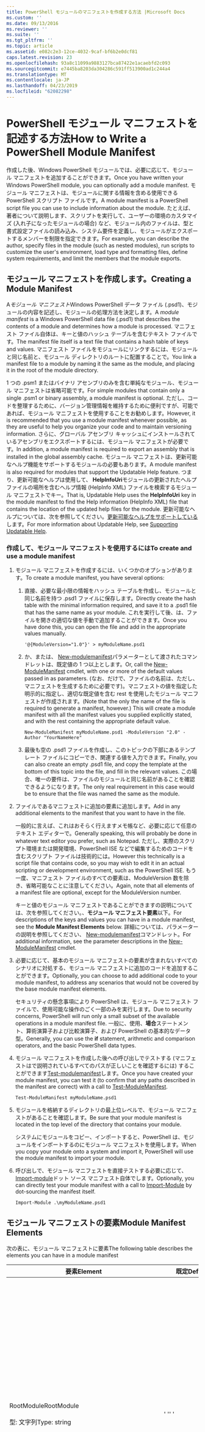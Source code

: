 ```yaml
---
title: PowerShell モジュールのマニフェストを作成する方法 |Microsoft Docs
ms.custom: ''
ms.date: 09/13/2016
ms.reviewer: ''
ms.suite: ''
ms.tgt_pltfrm: ''
ms.topic: article
ms.assetid: e082c2e3-12ce-4032-9caf-bf6b2e0dcf81
caps.latest.revision: 23
ms.openlocfilehash: 93a8c11099a9883127bca87422e1acaebfd2c093
ms.sourcegitcommit: e7445ba8203da304286c591ff513900ad1c244a4
ms.translationtype: MT
ms.contentlocale: ja-JP
ms.lasthandoff: 04/23/2019
ms.locfileid: "62082298"
---
```

# <a name="how-to-write-a-powershell-module-manifest"></a><span data-ttu-id="cad1b-102">PowerShell モジュール マニフェストを記述する方法</span><span class="sxs-lookup"><span data-stu-id="cad1b-102">How to Write a PowerShell Module Manifest</span></span>

<span data-ttu-id="cad1b-103">作成した後、Windows PowerShell モジュールでは、必要に応じて、モジュール マニフェストを追加することができます。</span><span class="sxs-lookup"><span data-stu-id="cad1b-103">Once you have written your Windows PowerShell module, you can optionally add a module manifest.</span></span> <span data-ttu-id="cad1b-104">モジュール マニフェストは、モジュールに関する情報を含める使用できる PowerShell スクリプト ファイルです。</span><span class="sxs-lookup"><span data-stu-id="cad1b-104">A module manifest is a PowerShell script file you can use to include information about the module.</span></span> <span data-ttu-id="cad1b-105">たとえば、著者について説明します、スクリプトを実行して、ユーザーの環境のカスタマイズ (入れ子になったモジュールの場合) など、モジュール内のファイルは、型と書式設定ファイルの読み込み、システム要件を定義し、モジュールがエクスポートするメンバーを制限を指定できます。</span><span class="sxs-lookup"><span data-stu-id="cad1b-105">For example, you can describe the author, specify files in the module (such as nested modules), run scripts to customize the user's environment, load type and formatting files, define system requirements, and limit the members that the module exports.</span></span>

## <a name="creating-a-module-manifest"></a><span data-ttu-id="cad1b-106">モジュール マニフェストを作成します。</span><span class="sxs-lookup"><span data-stu-id="cad1b-106">Creating a Module Manifest</span></span>

<span data-ttu-id="cad1b-107">A*モジュール マニフェスト*Windows PowerShell データ ファイル (.psd1)、モジュールの内容を記述し、モジュールの処理方法を決定します。</span><span class="sxs-lookup"><span data-stu-id="cad1b-107">A *module manifest* is a Windows PowerShell data file (.psd1) that describes the contents of a module and determines how a module is processed.</span></span> <span data-ttu-id="cad1b-108">マニフェスト ファイル自体は、キーと値のハッシュ テーブルを含むテキスト ファイルです。</span><span class="sxs-lookup"><span data-stu-id="cad1b-108">The manifest file itself is a text file that contains a hash table of keys and values.</span></span> <span data-ttu-id="cad1b-109">マニフェスト ファイルをモジュールにリンクするには、モジュールと同じ名前と、モジュール ディレクトリのルートに配置することで。</span><span class="sxs-lookup"><span data-stu-id="cad1b-109">You link a manifest file to a module by naming it the same as the module, and placing it in the root of the module directory.</span></span>

<span data-ttu-id="cad1b-110">1 つの .psm1 またはバイナリ アセンブリのみを含む単純なモジュール、モジュール マニフェストは省略可能です。</span><span class="sxs-lookup"><span data-stu-id="cad1b-110">For simple modules that contain only a single .psm1 or binary assembly, a module manifest is optional.</span></span> <span data-ttu-id="cad1b-111">ただし、コードを整理するために、バージョン管理情報を維持するために便利ですが、可能であれば、モジュール マニフェストを使用することをお勧めします。</span><span class="sxs-lookup"><span data-stu-id="cad1b-111">However, it is recommended that you use a module manifest whenever possible, as they are useful to help you organize your code and to maintain versioning information.</span></span> <span data-ttu-id="cad1b-112">さらに、グローバル アセンブリ キャッシュにインストールされているアセンブリをエクスポートするには、モジュール マニフェストが必要です。</span><span class="sxs-lookup"><span data-stu-id="cad1b-112">In addition, a module manifest is required to export an assembly that is installed in the global assembly cache.</span></span> <span data-ttu-id="cad1b-113">モジュール マニフェストは、更新可能なヘルプ機能をサポートするモジュールの必要もあります。</span><span class="sxs-lookup"><span data-stu-id="cad1b-113">A module manifest is also required for modules that support the Updatable Help feature.</span></span> <span data-ttu-id="cad1b-114">つまり、更新可能なヘルプは使用して、 **HelpInfoUri**モジュールの更新されたヘルプ ファイルの場所を含むヘルプ情報 (HelpInfo XML) ファイルを検索するモジュール マニフェストでキー。</span><span class="sxs-lookup"><span data-stu-id="cad1b-114">That is, Updatable Help uses the **HelpInfoUri** key in the module manifest to find the Help information (HelpInfo XML) file that contains the location of the updated help files for the module.</span></span> <span data-ttu-id="cad1b-115">更新可能なヘルプについては、次を参照してください。[更新可能なヘルプをサポートしている](./supporting-updatable-help.md)します。</span><span class="sxs-lookup"><span data-stu-id="cad1b-115">For more information about Updatable Help, see [Supporting Updatable Help](./supporting-updatable-help.md).</span></span>

### <a name="to-create-and-use-a-module-manifest"></a><span data-ttu-id="cad1b-116">作成して、モジュール マニフェストを使用するには</span><span class="sxs-lookup"><span data-stu-id="cad1b-116">To create and use a module manifest</span></span>

1. <span data-ttu-id="cad1b-117">モジュール マニフェストを作成するには、いくつかのオプションがあります。</span><span class="sxs-lookup"><span data-stu-id="cad1b-117">To create a module manifest, you have several options:</span></span>

   1. <span data-ttu-id="cad1b-118">直接、必要な最小限の情報をハッシュ テーブルを作成し、モジュールと同じ名前を持つ .psd1 ファイルに保存します。</span><span class="sxs-lookup"><span data-stu-id="cad1b-118">Directly create the hash table with the minimal information required, and save it to a .psd1 file that has the same name as your module.</span></span> <span data-ttu-id="cad1b-119">これを実行して後、は、ファイルを開きの適切な値を手動で追加することができます。</span><span class="sxs-lookup"><span data-stu-id="cad1b-119">Once you have done this, you can open the file and add in the appropriate values manually.</span></span>

      `'@{ModuleVersion="1.0"}' > myModuleName.psd1`

   2. <span data-ttu-id="cad1b-120">か、または、 [New-modulemanifest](/powershell/module/Microsoft.PowerShell.Core/New-ModuleManifest)パラメーターとして渡されたコマンドレットは、既定値の 1 つ以上とします。</span><span class="sxs-lookup"><span data-stu-id="cad1b-120">Or, call the [New-ModuleManifest](/powershell/module/Microsoft.PowerShell.Core/New-ModuleManifest) cmdlet, with one or more of the default values passed in as parameters.</span></span> <span data-ttu-id="cad1b-121">(なお、だけで、ファイルの名前は、ただし、マニフェストを生成するために必要です)。マニフェストの値を指定した明示的に指定し、適切な既定値を含む rest を使用したモジュール マニフェストが作成されます。</span><span class="sxs-lookup"><span data-stu-id="cad1b-121">(Note that the only the name of the file is required to generate a manifest, however.) This will create a module manifest with all the manifest values you supplied explicitly stated, and with the rest containing the appropriate default value.</span></span>

      `New-ModuleManifest myModuleName.psd1 -ModuleVersion "2.0" -Author "YourNameHere"`

   3. <span data-ttu-id="cad1b-122">最後も空の .psd1 ファイルを作成し、このトピックの下部にあるテンプレート ファイルにコピーでき、関連する値を入力できます。</span><span class="sxs-lookup"><span data-stu-id="cad1b-122">Finally, you can also create an empty .psd1 file, and copy the template at the bottom of this topic into the file, and fill in the relevant values.</span></span> <span data-ttu-id="cad1b-123">この場合、唯一の要件は、ファイルのモジュールと同じ名前があることを確認できるようになります。</span><span class="sxs-lookup"><span data-stu-id="cad1b-123">The only real requirement in this case would be to ensure that the file was named the same as the module.</span></span>

2. <span data-ttu-id="cad1b-124">ファイルであるマニフェストに追加の要素に追加します。</span><span class="sxs-lookup"><span data-stu-id="cad1b-124">Add in any additional elements to the manifest that you want to have in the file.</span></span>

   <span data-ttu-id="cad1b-125">一般的に言えば、これはおそらく行えますメモ帳など、必要に応じて任意のテキスト エディターで。</span><span class="sxs-lookup"><span data-stu-id="cad1b-125">Generally speaking, this will probably be done in whatever text editor you prefer, such as Notepad.</span></span> <span data-ttu-id="cad1b-126">ただし、実際のスクリプト環境または開発環境、PowerShell ISE などで編集するためのコードを含むスクリプト ファイルは技術的には。</span><span class="sxs-lookup"><span data-stu-id="cad1b-126">However this technically is a script file that contains code, so you may wish to edit it in an actual scripting or development environment, such as the PowerShell ISE.</span></span> <span data-ttu-id="cad1b-127">もう一度、マニフェスト ファイルのすべての要素は、ModuleVersion 数を除き、省略可能なことに注意してください。</span><span class="sxs-lookup"><span data-stu-id="cad1b-127">Again, note that all elements of a manifest file are optional, except for the ModuleVersion number.</span></span>

   <span data-ttu-id="cad1b-128">キーと値のモジュール マニフェストであることができますの説明については、次を参照してください。、**モジュール マニフェスト要素**以下。</span><span class="sxs-lookup"><span data-stu-id="cad1b-128">For descriptions of the keys and values you can have in a module manifest, see the **Module Manifest Elements** below.</span></span> <span data-ttu-id="cad1b-129">詳細については、パラメーターの説明を参照してください、 [New-modulemanifest](/powershell/module/Microsoft.PowerShell.Core/New-ModuleManifest)コマンドレット。</span><span class="sxs-lookup"><span data-stu-id="cad1b-129">For additional information, see the parameter descriptions in the  [New-ModuleManifest](/powershell/module/Microsoft.PowerShell.Core/New-ModuleManifest) cmdlet.</span></span>

3. <span data-ttu-id="cad1b-130">必要に応じて、基本のモジュール マニフェストの要素が含まれないすべてのシナリオに対処する、モジュール マニフェストに追加のコードを追加することができます。</span><span class="sxs-lookup"><span data-stu-id="cad1b-130">Optionally, you can choose to add additional code to your module manifest, to address any scenarios that would not be covered by the base module manifest elements.</span></span>

   <span data-ttu-id="cad1b-131">セキュリティの懸念事項により PowerShell は、モジュール マニフェスト ファイルで、使用可能な操作のごく一部のみを実行します。</span><span class="sxs-lookup"><span data-stu-id="cad1b-131">Due to security concerns, PowerShell will run only a small subset of the available operations in a module manifest file.</span></span> <span data-ttu-id="cad1b-132">一般に、使用、**場合**ステートメント、算術演算子および比較演算子、および PowerShell の基本的なデータ型。</span><span class="sxs-lookup"><span data-stu-id="cad1b-132">Generally, you can use the **if** statement, arithmetic and comparison operators, and the basic PowerShell data types.</span></span>

4. <span data-ttu-id="cad1b-133">モジュール マニフェストを作成した後への呼び出しでテストする (マニフェストはで説明されているすべてのパスが正しいことを確認するには) することができます[Test-modulemanifest](/powershell/module/Microsoft.PowerShell.Core/Test-ModuleManifest)します。</span><span class="sxs-lookup"><span data-stu-id="cad1b-133">Once you have created your module manifest, you can test it (to confirm that any paths described in the manifest are correct) with a call to [Test-ModuleManifest](/powershell/module/Microsoft.PowerShell.Core/Test-ModuleManifest).</span></span>

   `Test-ModuleManifest myModuleName.psd1`

5. <span data-ttu-id="cad1b-134">モジュールを格納するディレクトリの最上位レベルで、モジュール マニフェストがあることを確認します。</span><span class="sxs-lookup"><span data-stu-id="cad1b-134">Be sure that your module manifest is located in the top level of the directory that contains your module.</span></span>

   <span data-ttu-id="cad1b-135">システムにモジュールをコピー、インポートすると、PowerShell は、モジュールをインポートするのにモジュール マニフェストを使用します。</span><span class="sxs-lookup"><span data-stu-id="cad1b-135">When you copy your module onto a system and import it, PowerShell will use the module manifest to import your module.</span></span>

6. <span data-ttu-id="cad1b-136">呼び出しで、モジュール マニフェストを直接テストする必要に応じて、 [Import-module](/powershell/module/Microsoft.PowerShell.Core/Import-Module)ドット ソース マニフェスト自体でします。</span><span class="sxs-lookup"><span data-stu-id="cad1b-136">Optionally, you can directly test your module manifest with a call to [Import-Module](/powershell/module/Microsoft.PowerShell.Core/Import-Module) by dot-sourcing the manifest itself.</span></span>

   `Import-Module .\myModuleName.psd1`

## <a name="module-manifest-elements"></a><span data-ttu-id="cad1b-137">モジュール マニフェストの要素</span><span class="sxs-lookup"><span data-stu-id="cad1b-137">Module Manifest Elements</span></span>

<span data-ttu-id="cad1b-138">次の表に、モジュール マニフェストに要素</span><span class="sxs-lookup"><span data-stu-id="cad1b-138">The following table describes the elements you can have in a module manifest</span></span>

|<span data-ttu-id="cad1b-139">要素</span><span class="sxs-lookup"><span data-stu-id="cad1b-139">Element</span></span>|<span data-ttu-id="cad1b-140">既定</span><span class="sxs-lookup"><span data-stu-id="cad1b-140">Default</span></span>|<span data-ttu-id="cad1b-141">説明</span><span class="sxs-lookup"><span data-stu-id="cad1b-141">Description</span></span>|
|-------------|-------------|-----------------|
|<span data-ttu-id="cad1b-142">RootModule</span><span class="sxs-lookup"><span data-stu-id="cad1b-142">RootModule</span></span><br /><br /> <span data-ttu-id="cad1b-143">型: 文字列</span><span class="sxs-lookup"><span data-stu-id="cad1b-143">Type: string</span></span>|<span data-ttu-id="cad1b-144">' '</span><span class="sxs-lookup"><span data-stu-id="cad1b-144">' '</span></span>|<span data-ttu-id="cad1b-145">スクリプト モジュールまたはバイナリ モジュール ファイルこのマニフェストに関連付けられています。</span><span class="sxs-lookup"><span data-stu-id="cad1b-145">Script module or binary module file associated with this manifest.</span></span> <span data-ttu-id="cad1b-146">PowerShell の以前のバージョンでは、この要素に、ModuleToProcess が呼び出されます。</span><span class="sxs-lookup"><span data-stu-id="cad1b-146">Previous versions of PowerShell called this element the ModuleToProcess.</span></span><br /><br /> <span data-ttu-id="cad1b-147">ルート モジュールの種類を空にすることができます (このように、**マニフェスト**モジュール)、スクリプト モジュールの名前 (これにより、.psm1、**スクリプト**モジュール)、またはバイナリ モジュール (.exe または .dll の名前これは、これにより、**バイナリ**モジュール)。</span><span class="sxs-lookup"><span data-stu-id="cad1b-147">Possible types for the root module can be empty (which will make this a **Manifest** module), the name of a script module (.psm1, which makes this a **Script** module), or the name of a binary module (.exe or .dll, which makes this a **Binary** module).</span></span> <span data-ttu-id="cad1b-148">モジュール マニフェスト (.psd1) ファイルまたはスクリプト ファイル (.ps1) の名前をこの要素に配置すると、発生するエラーが発生します。</span><span class="sxs-lookup"><span data-stu-id="cad1b-148">Placing the name of a module manifest (.psd1) or a script file (.ps1) in this element will cause an error to occur.</span></span>|
|<span data-ttu-id="cad1b-149">ModuleVersion</span><span class="sxs-lookup"><span data-stu-id="cad1b-149">ModuleVersion</span></span><br /><br /> <span data-ttu-id="cad1b-150">型: 文字列</span><span class="sxs-lookup"><span data-stu-id="cad1b-150">Type: string</span></span>|<span data-ttu-id="cad1b-151">1.0</span><span class="sxs-lookup"><span data-stu-id="cad1b-151">1.0</span></span>|<span data-ttu-id="cad1b-152">このモジュールのバージョン番号。</span><span class="sxs-lookup"><span data-stu-id="cad1b-152">Version number of this module.</span></span> <span data-ttu-id="cad1b-153">文字列は、[System.Version] に変換できる必要があります。</span><span class="sxs-lookup"><span data-stu-id="cad1b-153">The string must be able to convert to [System.Version].</span></span> <span data-ttu-id="cad1b-154">つまり、' #。 #。 #。 #。 #' です。</span><span class="sxs-lookup"><span data-stu-id="cad1b-154">That is, '#.#.#.#.#'.</span></span> <span data-ttu-id="cad1b-155">`Import-Module` 上で見つかった最初のモジュールを読み込む、 **$psModulePath**を名と一致して、少なくともの ModuleVersion を持つ、`-MinimumVersion`パラメーター。</span><span class="sxs-lookup"><span data-stu-id="cad1b-155">`Import-Module` will load the first module it finds on the **$psModulePath** that matches the name, and has at least as high a ModuleVersion, as the `-MinimumVersion` parameter.</span></span> <span data-ttu-id="cad1b-156">特定のバージョンをインポートするには、使用、`-RequiredVersion`パラメーターを代わりにします。</span><span class="sxs-lookup"><span data-stu-id="cad1b-156">To import a specific version, use the`-RequiredVersion` parameter, instead.</span></span><br /><br /> <span data-ttu-id="cad1b-157">例: `ModuleVersion = '1.0'`</span><span class="sxs-lookup"><span data-stu-id="cad1b-157">Example: `ModuleVersion = '1.0'`</span></span>|
|<span data-ttu-id="cad1b-158">GUID</span><span class="sxs-lookup"><span data-stu-id="cad1b-158">GUID</span></span><br /><br /> <span data-ttu-id="cad1b-159">型: 文字列</span><span class="sxs-lookup"><span data-stu-id="cad1b-159">Type: string</span></span>|<span data-ttu-id="cad1b-160">自動生成された GUID</span><span class="sxs-lookup"><span data-stu-id="cad1b-160">Autogenerated GUID</span></span>|<span data-ttu-id="cad1b-161">このモジュールを一意に識別するために使用される ID。</span><span class="sxs-lookup"><span data-stu-id="cad1b-161">ID used to uniquely identify this module.</span></span> <span data-ttu-id="cad1b-162">GUID のモジュールをインポートすることはできません現在に注意してください。</span><span class="sxs-lookup"><span data-stu-id="cad1b-162">Note that you cannot currently import a module by GUID.</span></span><br /><br /> <span data-ttu-id="cad1b-163">例: `GUID = 'cfc45206-1e49-459d-a8ad-5b571ef94857'`</span><span class="sxs-lookup"><span data-stu-id="cad1b-163">Example: `GUID = 'cfc45206-1e49-459d-a8ad-5b571ef94857'`</span></span>|
|<span data-ttu-id="cad1b-164">作成者</span><span class="sxs-lookup"><span data-stu-id="cad1b-164">Author</span></span><br /><br /> <span data-ttu-id="cad1b-165">型: 文字列</span><span class="sxs-lookup"><span data-stu-id="cad1b-165">Type: string</span></span>|<span data-ttu-id="cad1b-166">None</span><span class="sxs-lookup"><span data-stu-id="cad1b-166">None</span></span>|<span data-ttu-id="cad1b-167">このモジュールの作成者です。</span><span class="sxs-lookup"><span data-stu-id="cad1b-167">Author of this module.</span></span><br /><br /> <span data-ttu-id="cad1b-168">例: `Author = 'AuthorNameHere'`</span><span class="sxs-lookup"><span data-stu-id="cad1b-168">Example: `Author = 'AuthorNameHere'`</span></span>|
|<span data-ttu-id="cad1b-169">CompanyName</span><span class="sxs-lookup"><span data-stu-id="cad1b-169">CompanyName</span></span><br /><br /> <span data-ttu-id="cad1b-170">型: 文字列</span><span class="sxs-lookup"><span data-stu-id="cad1b-170">Type: string</span></span>|<span data-ttu-id="cad1b-171">Unknown の中から 1 つ以上を指定します</span><span class="sxs-lookup"><span data-stu-id="cad1b-171">Unknown</span></span>|<span data-ttu-id="cad1b-172">企業またはこのモジュールのベンダー。</span><span class="sxs-lookup"><span data-stu-id="cad1b-172">Company or vendor of this module.</span></span><br /><br /> <span data-ttu-id="cad1b-173">例: `CompanyName = 'Fabrikam'`</span><span class="sxs-lookup"><span data-stu-id="cad1b-173">Example: `CompanyName = 'Fabrikam'`</span></span>|
|<span data-ttu-id="cad1b-174">著作権</span><span class="sxs-lookup"><span data-stu-id="cad1b-174">Copyright</span></span><br /><br /> <span data-ttu-id="cad1b-175">型: 文字列</span><span class="sxs-lookup"><span data-stu-id="cad1b-175">Type: string</span></span>|<span data-ttu-id="cad1b-176">(c) [現在] [作成者]。</span><span class="sxs-lookup"><span data-stu-id="cad1b-176">(c) [currentYear] [Author].</span></span> <span data-ttu-id="cad1b-177">All rights reserved.</span><span class="sxs-lookup"><span data-stu-id="cad1b-177">All rights reserved.</span></span>|<span data-ttu-id="cad1b-178">このモジュールの著作権情報。</span><span class="sxs-lookup"><span data-stu-id="cad1b-178">Copyright statement for this module.</span></span><br /><br /> <span data-ttu-id="cad1b-179">例: `Copyright = '2016 AuthorName. All rights reserved.'`</span><span class="sxs-lookup"><span data-stu-id="cad1b-179">Example: `Copyright = '2016 AuthorName. All rights reserved.'`</span></span>|
|<span data-ttu-id="cad1b-180">説明</span><span class="sxs-lookup"><span data-stu-id="cad1b-180">Description</span></span><br /><br /> <span data-ttu-id="cad1b-181">型: 文字列</span><span class="sxs-lookup"><span data-stu-id="cad1b-181">Type: string</span></span>|<span data-ttu-id="cad1b-182">' '</span><span class="sxs-lookup"><span data-stu-id="cad1b-182">' '</span></span>|<span data-ttu-id="cad1b-183">このモジュールによって提供される機能の説明です。</span><span class="sxs-lookup"><span data-stu-id="cad1b-183">Description of the functionality provided by this module.</span></span><br /><br /> <span data-ttu-id="cad1b-184">例: `Description = 'This is a description of a module.'`</span><span class="sxs-lookup"><span data-stu-id="cad1b-184">Example: `Description = 'This is a description of a module.'`</span></span>|
|<span data-ttu-id="cad1b-185">PowerShellVersion</span><span class="sxs-lookup"><span data-stu-id="cad1b-185">PowerShellVersion</span></span><br /><br /> <span data-ttu-id="cad1b-186">型: 文字列</span><span class="sxs-lookup"><span data-stu-id="cad1b-186">Type: string</span></span>|<span data-ttu-id="cad1b-187">' '</span><span class="sxs-lookup"><span data-stu-id="cad1b-187">' '</span></span>|<span data-ttu-id="cad1b-188">このモジュールに必要な Windows PowerShell エンジンの最小バージョン。</span><span class="sxs-lookup"><span data-stu-id="cad1b-188">Minimum version of the Windows PowerShell engine required by this module.</span></span> <span data-ttu-id="cad1b-189">現在の有効な値は、1.0、2.0、3.0、4.0、および 5.0 です。</span><span class="sxs-lookup"><span data-stu-id="cad1b-189">Current valid values are 1.0, 2.0, 3.0, 4.0, and 5.0.</span></span><br /><br /> <span data-ttu-id="cad1b-190">例: `PowerShellVersion = '5.0'`</span><span class="sxs-lookup"><span data-stu-id="cad1b-190">Example: `PowerShellVersion = '5.0'`</span></span>|
|<span data-ttu-id="cad1b-191">PowerShellHostName</span><span class="sxs-lookup"><span data-stu-id="cad1b-191">PowerShellHostName</span></span><br /><br /> <span data-ttu-id="cad1b-192">型: 文字列</span><span class="sxs-lookup"><span data-stu-id="cad1b-192">Type: string</span></span>|<span data-ttu-id="cad1b-193">' '</span><span class="sxs-lookup"><span data-stu-id="cad1b-193">' '</span></span>|<span data-ttu-id="cad1b-194">モジュールに必要な Windows PowerShell ホストの名前を指定します。</span><span class="sxs-lookup"><span data-stu-id="cad1b-194">Specifies the name of the Windows PowerShell host that is required by the module.</span></span> <span data-ttu-id="cad1b-195">この名前は、Windows PowerShell によって提供されます。</span><span class="sxs-lookup"><span data-stu-id="cad1b-195">This name is provided by Windows PowerShell.</span></span> <span data-ttu-id="cad1b-196">プログラムのホスト プログラムの名前を検索する入力:`$host.name`します。</span><span class="sxs-lookup"><span data-stu-id="cad1b-196">To find the name of a host program, in the program, type: `$host.name` .</span></span><br /><br /> <span data-ttu-id="cad1b-197">例: `PowerShellHostName = 'Windows PowerShell ISE Host'`</span><span class="sxs-lookup"><span data-stu-id="cad1b-197">Example: `PowerShellHostName = 'Windows PowerShell ISE Host'`</span></span>|
|<span data-ttu-id="cad1b-198">PowerShellHostVersion</span><span class="sxs-lookup"><span data-stu-id="cad1b-198">PowerShellHostVersion</span></span><br /><br /> <span data-ttu-id="cad1b-199">型: 文字列</span><span class="sxs-lookup"><span data-stu-id="cad1b-199">Type: string</span></span>|<span data-ttu-id="cad1b-200">' '</span><span class="sxs-lookup"><span data-stu-id="cad1b-200">' '</span></span>|<span data-ttu-id="cad1b-201">このモジュールに必要な Windows PowerShell ホストの最小バージョン。</span><span class="sxs-lookup"><span data-stu-id="cad1b-201">Minimum version of the Windows PowerShell host required by this module.</span></span><br /><br /> <span data-ttu-id="cad1b-202">例: `PowerShellHostVersion = '2.0'`</span><span class="sxs-lookup"><span data-stu-id="cad1b-202">Example: `PowerShellHostVersion = '2.0'`</span></span>|
|<span data-ttu-id="cad1b-203">DotNetFrameworkVersion</span><span class="sxs-lookup"><span data-stu-id="cad1b-203">DotNetFrameworkVersion</span></span><br /><br /> <span data-ttu-id="cad1b-204">型: 文字列</span><span class="sxs-lookup"><span data-stu-id="cad1b-204">Type: string</span></span>|<span data-ttu-id="cad1b-205">' '</span><span class="sxs-lookup"><span data-stu-id="cad1b-205">' '</span></span>|<span data-ttu-id="cad1b-206">このモジュールに必要な Microsoft .NET Framework の最小バージョン。</span><span class="sxs-lookup"><span data-stu-id="cad1b-206">Minimum version of Microsoft .NET Framework required by this module.</span></span><br /><br /> <span data-ttu-id="cad1b-207">例: `DotNetFrameworkVersion = '3.5'`</span><span class="sxs-lookup"><span data-stu-id="cad1b-207">Example: `DotNetFrameworkVersion = '3.5'`</span></span>|
|<span data-ttu-id="cad1b-208">CLRVersion</span><span class="sxs-lookup"><span data-stu-id="cad1b-208">CLRVersion</span></span><br /><br /> <span data-ttu-id="cad1b-209">型: 文字列</span><span class="sxs-lookup"><span data-stu-id="cad1b-209">Type: string</span></span>|<span data-ttu-id="cad1b-210">' '</span><span class="sxs-lookup"><span data-stu-id="cad1b-210">' '</span></span>|<span data-ttu-id="cad1b-211">このモジュールに必要な共通言語ランタイム (CLR) の最小バージョン。</span><span class="sxs-lookup"><span data-stu-id="cad1b-211">Minimum version of the common language runtime (CLR) required by this module.</span></span><br /><br /> <span data-ttu-id="cad1b-212">例: `CLRVersion = '3.5'`</span><span class="sxs-lookup"><span data-stu-id="cad1b-212">Example: `CLRVersion = '3.5'`</span></span>|
|<span data-ttu-id="cad1b-213">ProcessorArchitecture</span><span class="sxs-lookup"><span data-stu-id="cad1b-213">ProcessorArchitecture</span></span><br /><br /> <span data-ttu-id="cad1b-214">型: 文字列</span><span class="sxs-lookup"><span data-stu-id="cad1b-214">Type: string</span></span>|<span data-ttu-id="cad1b-215">' '</span><span class="sxs-lookup"><span data-stu-id="cad1b-215">' '</span></span>|<span data-ttu-id="cad1b-216">プロセッサ アーキテクチャ (None、X86、Amd64) モジュールが必要です。</span><span class="sxs-lookup"><span data-stu-id="cad1b-216">Processor architecture (None, X86, Amd64) required by this module.</span></span> <span data-ttu-id="cad1b-217">有効な値は x86、AMD64、IA64、および None (不明または未指定) です。</span><span class="sxs-lookup"><span data-stu-id="cad1b-217">Valid values are x86, AMD64, IA64, and None (unknown or unspecified).</span></span><br /><br /> <span data-ttu-id="cad1b-218">例: `ProcessorArchitecture = 'x86'`</span><span class="sxs-lookup"><span data-stu-id="cad1b-218">Example: `ProcessorArchitecture = 'x86'`</span></span>|
|<span data-ttu-id="cad1b-219">RequiredModules</span><span class="sxs-lookup"><span data-stu-id="cad1b-219">RequiredModules</span></span><br /><br /> <span data-ttu-id="cad1b-220">Type: [string[]]</span><span class="sxs-lookup"><span data-stu-id="cad1b-220">Type: [string[]]</span></span>|<span data-ttu-id="cad1b-221">@()</span><span class="sxs-lookup"><span data-stu-id="cad1b-221">@()</span></span>|<span data-ttu-id="cad1b-222">このモジュールをインポートする前にグローバル環境にインポートする必要がありますモジュールです。</span><span class="sxs-lookup"><span data-stu-id="cad1b-222">Modules that must be imported into the global environment prior to importing this module.</span></span> <span data-ttu-id="cad1b-223">既に読み込まれている場合を除き、表示されているすべてのモジュールが読み込まれます。</span><span class="sxs-lookup"><span data-stu-id="cad1b-223">This will load any modules listed unless they have already been loaded.</span></span> <span data-ttu-id="cad1b-224">(たとえば、一部のモジュール可能性があるによって既に読み込まれて別のモジュール。)。</span><span class="sxs-lookup"><span data-stu-id="cad1b-224">(For example, some modules may already be loaded by a different module.).</span></span> <span data-ttu-id="cad1b-225">使用して読み込む特定のバージョンを指定することも`RequiredVersion`なく`ModuleVersion`します。</span><span class="sxs-lookup"><span data-stu-id="cad1b-225">It is also possible to specify a specific version to load using `RequiredVersion` rather than `ModuleVersion`.</span></span> <span data-ttu-id="cad1b-226">使用する場合`ModuleVersion`指定されているバージョンの最小値で使用可能な最新バージョンが読み込まれます。</span><span class="sxs-lookup"><span data-stu-id="cad1b-226">When using `ModuleVersion` it will load the newest version available with a minimum of the version specified.</span></span><br /><br /> <span data-ttu-id="cad1b-227">例: `RequiredModules = @(@{ModuleName="myDependentModule"; ModuleVersion="2.0"; Guid="cfc45206-1e49-459d-a8ad-5b571ef94857"})`</span><span class="sxs-lookup"><span data-stu-id="cad1b-227">Example: `RequiredModules = @(@{ModuleName="myDependentModule"; ModuleVersion="2.0"; Guid="cfc45206-1e49-459d-a8ad-5b571ef94857"})`</span></span><br /><br /> <span data-ttu-id="cad1b-228">例: `RequiredModules = @(@{ModuleName="myDependentModule"; RequiredVersion="1.5"; Guid="cfc45206-1e49-459d-a8ad-5b571ef94857"})`</span><span class="sxs-lookup"><span data-stu-id="cad1b-228">Example: `RequiredModules = @(@{ModuleName="myDependentModule"; RequiredVersion="1.5"; Guid="cfc45206-1e49-459d-a8ad-5b571ef94857"})`</span></span>|
|<span data-ttu-id="cad1b-229">RequiredAssemblies</span><span class="sxs-lookup"><span data-stu-id="cad1b-229">RequiredAssemblies</span></span><br /><br /> <span data-ttu-id="cad1b-230">Type: [string[]]</span><span class="sxs-lookup"><span data-stu-id="cad1b-230">Type: [string[]]</span></span>|<span data-ttu-id="cad1b-231">@()</span><span class="sxs-lookup"><span data-stu-id="cad1b-231">@()</span></span>|<span data-ttu-id="cad1b-232">このモジュールをインポートする前に読み込む必要があるアセンブリ。</span><span class="sxs-lookup"><span data-stu-id="cad1b-232">Assemblies that must be loaded prior to importing this module.</span></span><br /><br /> <span data-ttu-id="cad1b-233">なお RequiredModules とは異なり、PowerShell は、既に読み込まれていない場合、RequiredAssemblies に読み込まれます。</span><span class="sxs-lookup"><span data-stu-id="cad1b-233">Note that unlike RequiredModules, PowerShell will load the RequiredAssemblies if they are not already loaded.</span></span>|
|<span data-ttu-id="cad1b-234">ScriptsToProcess</span><span class="sxs-lookup"><span data-stu-id="cad1b-234">ScriptsToProcess</span></span><br /><br /> <span data-ttu-id="cad1b-235">Type: [string[]]</span><span class="sxs-lookup"><span data-stu-id="cad1b-235">Type: [string[]]</span></span>|<span data-ttu-id="cad1b-236">@()</span><span class="sxs-lookup"><span data-stu-id="cad1b-236">@()</span></span>|<span data-ttu-id="cad1b-237">モジュールがインポートされるときに、呼び出し元のセッション状態で実行されるスクリプト (.ps1) ファイル。</span><span class="sxs-lookup"><span data-stu-id="cad1b-237">Script (.ps1) files that are run in the caller's session state when the module is imported.</span></span> <span data-ttu-id="cad1b-238">これにより、グローバル セッション状態や、入れ子になったモジュール、別のモジュールのセッション状態の可能性があります。</span><span class="sxs-lookup"><span data-stu-id="cad1b-238">This could be the global session state or, for nested modules, the session state of another module.</span></span> <span data-ttu-id="cad1b-239">これらのスクリプトを使用して、ログイン スクリプトを使用する場合と同様に、環境を準備することができます。</span><span class="sxs-lookup"><span data-stu-id="cad1b-239">You can use these scripts to prepare an environment just as you might use a login script.</span></span><br /><br /> <span data-ttu-id="cad1b-240">これらのスクリプトは、マニフェストにリストされているモジュールのいずれかが読み込まれる前に実行されます。</span><span class="sxs-lookup"><span data-stu-id="cad1b-240">These scripts are run before any of the modules listed in the manifest are loaded.</span></span>|
|<span data-ttu-id="cad1b-241">TypesToProcess</span><span class="sxs-lookup"><span data-stu-id="cad1b-241">TypesToProcess</span></span><br /><br /> <span data-ttu-id="cad1b-242">Type: [Object[]]</span><span class="sxs-lookup"><span data-stu-id="cad1b-242">Type: [Object[]]</span></span>|<span data-ttu-id="cad1b-243">@()</span><span class="sxs-lookup"><span data-stu-id="cad1b-243">@()</span></span>|<span data-ttu-id="cad1b-244">このモジュールをインポートするときに読み込まれるファイル (.ps1xml) を入力します。</span><span class="sxs-lookup"><span data-stu-id="cad1b-244">Type files (.ps1xml) to be loaded when importing this module.</span></span>|
|<span data-ttu-id="cad1b-245">FormatsToProcess</span><span class="sxs-lookup"><span data-stu-id="cad1b-245">FormatsToProcess</span></span><br /><br /> <span data-ttu-id="cad1b-246">Type: [Object[]]</span><span class="sxs-lookup"><span data-stu-id="cad1b-246">Type: [Object[]]</span></span>|<span data-ttu-id="cad1b-247">@()</span><span class="sxs-lookup"><span data-stu-id="cad1b-247">@()</span></span>|<span data-ttu-id="cad1b-248">このモジュールをインポートするときに読み込まれるファイル (.ps1xml) をフォーマットします。</span><span class="sxs-lookup"><span data-stu-id="cad1b-248">Format files (.ps1xml) to be loaded when importing this module.</span></span>|
|<span data-ttu-id="cad1b-249">NestedModules</span><span class="sxs-lookup"><span data-stu-id="cad1b-249">NestedModules</span></span><br /><br /> <span data-ttu-id="cad1b-250">Type: [Object[]]</span><span class="sxs-lookup"><span data-stu-id="cad1b-250">Type: [Object[]]</span></span>|<span data-ttu-id="cad1b-251">@()</span><span class="sxs-lookup"><span data-stu-id="cad1b-251">@()</span></span>|<span data-ttu-id="cad1b-252">RootModule/ModuleToProcess で指定されたモジュールの入れ子になったモジュールとしてインポートするモジュールです。</span><span class="sxs-lookup"><span data-stu-id="cad1b-252">Modules to import as nested modules of the module specified in RootModule/ModuleToProcess.</span></span><br /><br /> <span data-ttu-id="cad1b-253">呼び出しに似ていますがこの要素にモジュール名を追加する`Import-Module`からスクリプトやアセンブリ コード内で。</span><span class="sxs-lookup"><span data-stu-id="cad1b-253">Adding a module name to this element is similar to calling `Import-Module` from within your script or assembly code.</span></span> <span data-ttu-id="cad1b-254">主な違いは、マニフェスト ファイルでは、ここを読み込むものを確認しやすくなります。</span><span class="sxs-lookup"><span data-stu-id="cad1b-254">The main difference is that it's easier to see what you are loading here in the manifest file.</span></span> <span data-ttu-id="cad1b-255">また、モジュールは、ここで読み込みに失敗した場合、まだが読み込まれていない、実際のモジュール。</span><span class="sxs-lookup"><span data-stu-id="cad1b-255">Also, if a module fails to load here, you will not yet have loaded your actual module.</span></span><br /><br /> <span data-ttu-id="cad1b-256">他のモジュールに加え、スクリプト (.ps1) ファイルをロードすることもします。</span><span class="sxs-lookup"><span data-stu-id="cad1b-256">In addition to other modules, you may also load script (.ps1) files here.</span></span> <span data-ttu-id="cad1b-257">これらのファイルは、ルート モジュールのコンテキストで実行されます。</span><span class="sxs-lookup"><span data-stu-id="cad1b-257">These files will execute in the context of the root module.</span></span> <span data-ttu-id="cad1b-258">(これは、ルート モジュール内のスクリプトをソーシング ドットに相当) です。</span><span class="sxs-lookup"><span data-stu-id="cad1b-258">(This is equivalent to dot sourcing the script in your root module.)</span></span>|
|<span data-ttu-id="cad1b-259">FunctionsToExport</span><span class="sxs-lookup"><span data-stu-id="cad1b-259">FunctionsToExport</span></span><br /><br /> <span data-ttu-id="cad1b-260">次のように入力します。String</span><span class="sxs-lookup"><span data-stu-id="cad1b-260">Type: String</span></span>|<span data-ttu-id="cad1b-261">'\*'</span><span class="sxs-lookup"><span data-stu-id="cad1b-261">'\*'</span></span>|<span data-ttu-id="cad1b-262">呼び出し元のセッション状態モジュールが (ワイルドカード文字を使用) をエクスポートする関数を指定します。</span><span class="sxs-lookup"><span data-stu-id="cad1b-262">Specifies the functions that the module exports (wildcard characters are permitted) to the caller's session state.</span></span> <span data-ttu-id="cad1b-263">既定では、すべての関数がエクスポートされます。</span><span class="sxs-lookup"><span data-stu-id="cad1b-263">By default, all functions are exported.</span></span> <span data-ttu-id="cad1b-264">このキーを使用して、モジュールによってエクスポートされる関数を制限することができます。</span><span class="sxs-lookup"><span data-stu-id="cad1b-264">You can use this key to restrict the functions that are exported by the module.</span></span><br /><br /> <span data-ttu-id="cad1b-265">呼び出し元のセッション状態は、グローバル セッション状態や、入れ子になったモジュールは、別のモジュールのセッション状態を指定できます。</span><span class="sxs-lookup"><span data-stu-id="cad1b-265">The caller's session state can be the global session state or, for nested modules, the session state of another module.</span></span> <span data-ttu-id="cad1b-266">入れ子になったモジュールを連鎖チェーン内のモジュールが FunctionsToExport キーを使用して、関数を制限しない限り、入れ子になったモジュールによってエクスポートされるすべての関数はグローバル セッション状態にエクスポートされます。</span><span class="sxs-lookup"><span data-stu-id="cad1b-266">When chaining nested modules, all functions that are exported by a nested module will be exported to the global session state unless a module in the chain restricts the function by using the FunctionsToExport key.</span></span><br /><br /> <span data-ttu-id="cad1b-267">マニフェストも、関数のエイリアスをエクスポートする場合は、このキーは AliasesToExport キーでは、関数のエイリアスの一覧が表示されますを削除できますが、このキーは、一覧に関数のエイリアスを追加することはできません。</span><span class="sxs-lookup"><span data-stu-id="cad1b-267">If the manifest also exports aliases for the functions, this key can remove functions whose aliases are listed in the AliasesToExport key, but this key cannot add function aliases to the list.</span></span>|
|<span data-ttu-id="cad1b-268">CmdletsToExport</span><span class="sxs-lookup"><span data-stu-id="cad1b-268">CmdletsToExport</span></span><br /><br /> <span data-ttu-id="cad1b-269">次のように入力します。String</span><span class="sxs-lookup"><span data-stu-id="cad1b-269">Type: String</span></span>|<span data-ttu-id="cad1b-270">'\*'</span><span class="sxs-lookup"><span data-stu-id="cad1b-270">'\*'</span></span>|<span data-ttu-id="cad1b-271">モジュールが (ワイルドカード文字を使用) をエクスポートするコマンドレットを指定します。</span><span class="sxs-lookup"><span data-stu-id="cad1b-271">Specifies the cmdlets that the module exports (wildcard characters are permitted).</span></span> <span data-ttu-id="cad1b-272">既定では、すべてのコマンドレットがエクスポートされます。</span><span class="sxs-lookup"><span data-stu-id="cad1b-272">By default, all cmdlets are exported.</span></span> <span data-ttu-id="cad1b-273">このキーを使用して、モジュールによってエクスポートされるコマンドレットを制限することができます。</span><span class="sxs-lookup"><span data-stu-id="cad1b-273">You can use this key to restrict the cmdlets that are exported by the module.</span></span><br /><br /> <span data-ttu-id="cad1b-274">呼び出し元のセッション状態は、グローバル セッション状態や、入れ子になったモジュールは、別のモジュールのセッション状態を指定できます。</span><span class="sxs-lookup"><span data-stu-id="cad1b-274">The caller's session state can be the global session state or, for nested modules, the session state of another module.</span></span> <span data-ttu-id="cad1b-275">入れ子になったモジュールを連鎖しているときに入れ子になったモジュールによってエクスポートされるすべてのコマンドレットが最終的にエクスポートされますグローバル セッション状態をチェーン内のモジュールが CmdletsToExport キーを使用して、コマンドレットを制限しない限り。</span><span class="sxs-lookup"><span data-stu-id="cad1b-275">When you are chaining nested modules, all cmdlets that are exported by a nested module will be ultimately exported to the global session state unless a module in the chain restricts the cmdlet by using the CmdletsToExport key.</span></span><br /><br /> <span data-ttu-id="cad1b-276">マニフェストも、コマンドレットのエイリアスをエクスポートする場合は、このキーは AliasesToExport キーでは、コマンドレットのエイリアスの一覧が表示されますを削除できますが、このキーは、一覧にコマンドレットのエイリアスを追加することはできません。</span><span class="sxs-lookup"><span data-stu-id="cad1b-276">If the manifest also exports aliases for the cmdlets, this key can remove cmdlets whose aliases are listed in the AliasesToExport key, but this key cannot add cmdlet aliases to the list.</span></span>|
|<span data-ttu-id="cad1b-277">VariablesToExport</span><span class="sxs-lookup"><span data-stu-id="cad1b-277">VariablesToExport</span></span><br /><br /> <span data-ttu-id="cad1b-278">次のように入力します。String</span><span class="sxs-lookup"><span data-stu-id="cad1b-278">Type: String</span></span>|<span data-ttu-id="cad1b-279">'\*'</span><span class="sxs-lookup"><span data-stu-id="cad1b-279">'\*'</span></span>|<span data-ttu-id="cad1b-280">呼び出し元のセッション状態モジュールが (ワイルドカード文字を使用) をエクスポートする変数を指定します。</span><span class="sxs-lookup"><span data-stu-id="cad1b-280">Specifies the variables that the module exports (wildcard characters are permitted) to the caller's session state.</span></span> <span data-ttu-id="cad1b-281">既定では、すべての変数がエクスポートされます。</span><span class="sxs-lookup"><span data-stu-id="cad1b-281">By default, all variables are exported.</span></span> <span data-ttu-id="cad1b-282">このキーを使用して、モジュールによってエクスポートされる変数を制限することができます。</span><span class="sxs-lookup"><span data-stu-id="cad1b-282">You can use this key to restrict the variables that are exported by the module.</span></span><br /><br /> <span data-ttu-id="cad1b-283">呼び出し元のセッション状態は、グローバル セッション状態や、入れ子になったモジュールは、別のモジュールのセッション状態を指定できます。</span><span class="sxs-lookup"><span data-stu-id="cad1b-283">The caller's session state can be the global session state or, for nested modules, the session state of another module.</span></span> <span data-ttu-id="cad1b-284">入れ子になったモジュールを連鎖しているときに、チェーン内のモジュールが VariablesToExport キーを使用して、変数を制限しない限り、入れ子になったモジュールによってエクスポートされるすべての変数はグローバル セッション状態にエクスポートされます。</span><span class="sxs-lookup"><span data-stu-id="cad1b-284">When you are chaining nested modules, all variables that are exported by a nested module will be exported to the global session state unless a module in the chain restricts the variable by using the VariablesToExport key.</span></span><br /><br /> <span data-ttu-id="cad1b-285">マニフェストも、変数のエイリアスをエクスポートする場合は、このキーは AliasesToExport キーでは、変数がエイリアスの一覧が表示されますを削除できますが、このキーは、一覧に変数のエイリアスを追加することはできません。</span><span class="sxs-lookup"><span data-stu-id="cad1b-285">If the manifest also exports aliases for the variables, this key can remove variables whose aliases are listed in the AliasesToExport key, but this key cannot add variable aliases to the list.</span></span>|
|<span data-ttu-id="cad1b-286">AliasesToExport</span><span class="sxs-lookup"><span data-stu-id="cad1b-286">AliasesToExport</span></span><br /><br /> <span data-ttu-id="cad1b-287">次のように入力します。String</span><span class="sxs-lookup"><span data-stu-id="cad1b-287">Type: String</span></span>|<span data-ttu-id="cad1b-288">'\*'</span><span class="sxs-lookup"><span data-stu-id="cad1b-288">'\*'</span></span>|<span data-ttu-id="cad1b-289">呼び出し元のセッション状態モジュールが (ワイルドカード文字を使用) をエクスポートするエイリアスを指定します。</span><span class="sxs-lookup"><span data-stu-id="cad1b-289">Specifies the aliases that the module exports (wildcard characters are permitted) to the caller's session state.</span></span> <span data-ttu-id="cad1b-290">既定では、すべてのエイリアスがエクスポートされます。</span><span class="sxs-lookup"><span data-stu-id="cad1b-290">By default, all aliases are exported.</span></span> <span data-ttu-id="cad1b-291">このキーを使用して、モジュールによってエクスポートされるエイリアスを制限することができます。</span><span class="sxs-lookup"><span data-stu-id="cad1b-291">You can use this key to restrict the aliases that are exported by the module.</span></span><br /><br /> <span data-ttu-id="cad1b-292">呼び出し元のセッション状態は、グローバル セッション状態や、入れ子になったモジュールは、別のモジュールのセッション状態を指定できます。</span><span class="sxs-lookup"><span data-stu-id="cad1b-292">The caller's session state can be the global session state or, for nested modules, the session state of another module.</span></span> <span data-ttu-id="cad1b-293">入れ子になったモジュールを連鎖しているときに入れ子になったモジュールによってエクスポートされるすべてのエイリアスが最終的にエクスポートされますグローバル セッション状態をチェーン内のモジュールが AliasesToExport キーを使用してエイリアスを制限しない限り。</span><span class="sxs-lookup"><span data-stu-id="cad1b-293">When you are chaining nested modules, all aliases that are exported by a nested module will be ultimately exported to the global session state unless a module in the chain restricts the alias by using the AliasesToExport key.</span></span>|
|<span data-ttu-id="cad1b-294">ModuleList</span><span class="sxs-lookup"><span data-stu-id="cad1b-294">ModuleList</span></span><br /><br /> <span data-ttu-id="cad1b-295">Type: [string[]]</span><span class="sxs-lookup"><span data-stu-id="cad1b-295">Type: [string[]]</span></span>|<span data-ttu-id="cad1b-296">@()</span><span class="sxs-lookup"><span data-stu-id="cad1b-296">@()</span></span>|<span data-ttu-id="cad1b-297">このモジュールでは、パッケージ化するすべてのモジュールを指定します。</span><span class="sxs-lookup"><span data-stu-id="cad1b-297">Specifies all the modules that are packaged with this module.</span></span> <span data-ttu-id="cad1b-298">これらのモジュールは、ModuleName と GUID のキーを持つ名前 (コンマ区切り文字列) またはハッシュ テーブルとして入力できます。</span><span class="sxs-lookup"><span data-stu-id="cad1b-298">These modules can be entered by name (a comma-separated string) or as a hash table with ModuleName and GUID keys.</span></span> <span data-ttu-id="cad1b-299">ハッシュ テーブルには、オプションの ModuleVersion キーをこともできます。</span><span class="sxs-lookup"><span data-stu-id="cad1b-299">The hash table can also have an optional ModuleVersion key.</span></span> <span data-ttu-id="cad1b-300">ModuleList キーは、モジュール インベントリとして設計されています。</span><span class="sxs-lookup"><span data-stu-id="cad1b-300">The ModuleList key is designed to act as a module inventory.</span></span> <span data-ttu-id="cad1b-301">これらのモジュールは自動的に処理されません。</span><span class="sxs-lookup"><span data-stu-id="cad1b-301">These modules are not automatically processed.</span></span>|
|<span data-ttu-id="cad1b-302">ファイル一覧</span><span class="sxs-lookup"><span data-stu-id="cad1b-302">FileList</span></span><br /><br /> <span data-ttu-id="cad1b-303">Type: [string[]]</span><span class="sxs-lookup"><span data-stu-id="cad1b-303">Type: [string[]]</span></span>|<span data-ttu-id="cad1b-304">@()</span><span class="sxs-lookup"><span data-stu-id="cad1b-304">@()</span></span>|<span data-ttu-id="cad1b-305">このモジュールでパッケージ化されたすべてのファイルの一覧です。</span><span class="sxs-lookup"><span data-stu-id="cad1b-305">List of all files packaged with this module.</span></span> <span data-ttu-id="cad1b-306">として ModuleList、FileList に役立つ、インベントリ リストとしてし、は、それ以外の場合は処理されません。</span><span class="sxs-lookup"><span data-stu-id="cad1b-306">As with ModuleList, FileList is to assist you as an inventory list, and is not otherwise processed.</span></span>|
|<span data-ttu-id="cad1b-307">PrivateData</span><span class="sxs-lookup"><span data-stu-id="cad1b-307">PrivateData</span></span><br /><br /> <span data-ttu-id="cad1b-308">種類: [オブジェクト]</span><span class="sxs-lookup"><span data-stu-id="cad1b-308">Type: [object]</span></span>|<span data-ttu-id="cad1b-309">' '</span><span class="sxs-lookup"><span data-stu-id="cad1b-309">' '</span></span>|<span data-ttu-id="cad1b-310">RootModule/ModuleToProcess キーで指定された、ルート モジュールに渡される必要があるプライベート データを指定します。</span><span class="sxs-lookup"><span data-stu-id="cad1b-310">Specifies any private data that needs to be passed to the root module specified by the RootModule/ModuleToProcess key.</span></span>|
|<span data-ttu-id="cad1b-311">HelpInfoURI</span><span class="sxs-lookup"><span data-stu-id="cad1b-311">HelpInfoURI</span></span><br /><br /> <span data-ttu-id="cad1b-312">型: 文字列</span><span class="sxs-lookup"><span data-stu-id="cad1b-312">Type: string</span></span>|<span data-ttu-id="cad1b-313">' '</span><span class="sxs-lookup"><span data-stu-id="cad1b-313">' '</span></span>|<span data-ttu-id="cad1b-314">このモジュールの HelpInfo URI。</span><span class="sxs-lookup"><span data-stu-id="cad1b-314">HelpInfo URI of this module.</span></span>|
|<span data-ttu-id="cad1b-315">DefaultCommandPrefix</span><span class="sxs-lookup"><span data-stu-id="cad1b-315">DefaultCommandPrefix</span></span><br /><br /> <span data-ttu-id="cad1b-316">型: 文字列</span><span class="sxs-lookup"><span data-stu-id="cad1b-316">Type: string</span></span>|<span data-ttu-id="cad1b-317">' '</span><span class="sxs-lookup"><span data-stu-id="cad1b-317">' '</span></span>|<span data-ttu-id="cad1b-318">コマンドの既定のプレフィックスは、このモジュールからエクスポートされます。</span><span class="sxs-lookup"><span data-stu-id="cad1b-318">Default prefix for commands exported from this module.</span></span> <span data-ttu-id="cad1b-319">既定のプレフィックスを使用して、オーバーライド`Import-Module`のプレフィックス。</span><span class="sxs-lookup"><span data-stu-id="cad1b-319">Override the default prefix using `Import-Module` -Prefix.</span></span>|

## <a name="sample-module-manifest"></a><span data-ttu-id="cad1b-320">モジュール マニフェストのサンプル</span><span class="sxs-lookup"><span data-stu-id="cad1b-320">Sample Module Manifest</span></span>

<span data-ttu-id="cad1b-321">次のサンプル モジュール マニフェストは、モジュール マニフェストでキーと既定値を示します。</span><span class="sxs-lookup"><span data-stu-id="cad1b-321">The following sample module manifest shows the keys and default values in a module manifest.</span></span> <span data-ttu-id="cad1b-322">この例を使用して作成された、 `New-ModuleManifest` Windows PowerShell 3.0 でのコマンドレット。</span><span class="sxs-lookup"><span data-stu-id="cad1b-322">This example was created by using the `New-ModuleManifest` cmdlet in Windows PowerShell 3.0.</span></span> <span data-ttu-id="cad1b-323">複数のモジュールを作成する場合は、さまざまなモジュールに対するし変更できるマニフェスト テンプレートを作成するこのコマンドレットを使用できます。</span><span class="sxs-lookup"><span data-stu-id="cad1b-323">When creating multiple modules, you can use this cmdlet to create a manifest template that can then be modified for different modules.</span></span>

```powershell
#
# Module manifest for module 'myManifest'
#
# Generated by: User01
#
# Generated on: 1/24/2012
#

@{

# Script module or binary module file associated with this manifest
#RootModule = ''

# Version number of this module.
ModuleVersion = '1.0'

# ID used to uniquely identify this module
GUID = 'd0a9150d-b6a4-4b17-a325-e3a24fed0aa9'

# Author of this module
Author = 'User01'

# Company or vendor of this module
CompanyName = 'Unknown'

# Copyright statement for this module
Copyright = '(c) 2012 User01. All rights reserved.'

# Description of the functionality provided by this module
# Description = ''

# Minimum version of the Windows PowerShell engine required by this module
# PowerShellVersion = ''

# Name of the Windows PowerShell host required by this module
# PowerShellHostName = ''

# Minimum version of the Windows PowerShell host required by this module
# PowerShellHostVersion = ''

# Minimum version of the .NET Framework required by this module
# DotNetFrameworkVersion = ''

# Minimum version of the common language runtime (CLR) required by this module
# CLRVersion = ''

# Processor architecture (None, X86, Amd64) required by this module
# ProcessorArchitecture = ''

# Modules that must be imported into the global environment prior to importing this module
# RequiredModules = @()

# Assemblies that must be loaded prior to importing this module
# RequiredAssemblies = @()

# Script files (.ps1) that are run in the caller's environment prior to importing this module
# ScriptsToProcess = @()

# Type files (.ps1xml) to be loaded when importing this module
# TypesToProcess = @()

# Format files (.ps1xml) to be loaded when importing this module
# FormatsToProcess = @()

# Modules to import as nested modules of the module specified in RootModule/ModuleToProcess
# NestedModules = @()

# Functions to export from this module
FunctionsToExport = '*'

# Cmdlets to export from this module
CmdletsToExport = '*'

# Variables to export from this module
VariablesToExport = '*'

# Aliases to export from this module
AliasesToExport = '*'

# List of all modules packaged with this module
# ModuleList = @()

# List of all files packaged with this module
# FileList = @()

# Private data to pass to the module specified in RootModule/ModuleToProcess
# PrivateData = ''

# HelpInfo URI of this module
# HelpInfoURI = ''

# Default prefix for commands exported from this module. Override the default prefix using Import-Module -Prefix.
# DefaultCommandPrefix = ''

}

```

## <a name="see-also"></a><span data-ttu-id="cad1b-324">参照</span><span class="sxs-lookup"><span data-stu-id="cad1b-324">See Also</span></span>

[<span data-ttu-id="cad1b-325">Windows PowerShell モジュールの記述</span><span class="sxs-lookup"><span data-stu-id="cad1b-325">Writing a Windows PowerShell Module</span></span>](./writing-a-windows-powershell-module.md)
